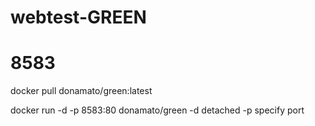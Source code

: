 # webtest-GREEN

# 8583

docker pull donamato/green:latest

docker run -d -p 8583:80 donamato/green
 -d detached 
 -p specify port
 
